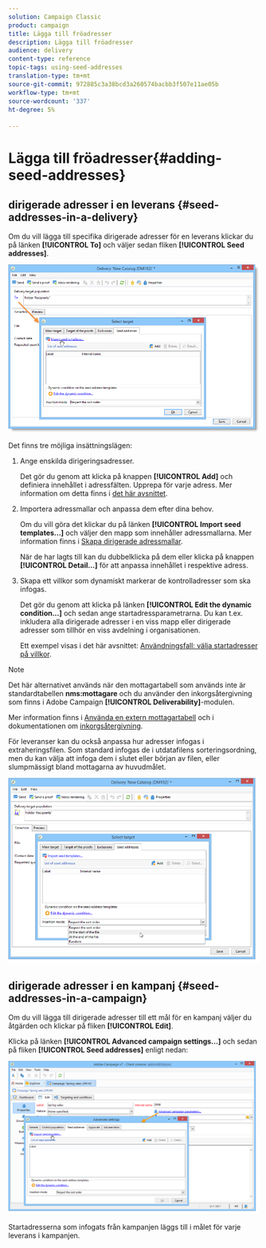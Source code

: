 ```yaml
---
solution: Campaign Classic
product: campaign
title: Lägga till fröadresser
description: Lägga till fröadresser
audience: delivery
content-type: reference
topic-tags: using-seed-addresses
translation-type: tm+mt
source-git-commit: 972885c3a38bcd3a260574bacbb3f507e11ae05b
workflow-type: tm+mt
source-wordcount: '337'
ht-degree: 5%

---
```



# Lägga till fröadresser{#adding-seed-addresses}

## dirigerade adresser i en leverans {#seed-addresses-in-a-delivery}

Om du vill lägga till specifika dirigerade adresser för en leverans klickar du på länken **[!UICONTROL To]** och väljer sedan fliken **[!UICONTROL Seed addresses]**.

![](assets/s_ncs_user_edit_del_addresses_tab.png)

Det finns tre möjliga insättningslägen:

1. Ange enskilda dirigeringsadresser.

   Det gör du genom att klicka på knappen **[!UICONTROL Add]** och definiera innehållet i adressfälten. Upprepa för varje adress. Mer information om detta finns i [det här avsnittet](../../message-center/using/managing-seed-addresses-in-transactional-messages.md#creating-a-seed-address).

1. Importera adressmallar och anpassa dem efter dina behov.

   Om du vill göra det klickar du på länken **[!UICONTROL Import seed templates...]** och väljer den mapp som innehåller adressmallarna. Mer information finns i [Skapa dirigerade adressmallar](../../delivery/using/creating-seed-addresses.md#creating-seed-address-templates).

   När de har lagts till kan du dubbelklicka på dem eller klicka på knappen **[!UICONTROL Detail...]** för att anpassa innehållet i respektive adress.

1. Skapa ett villkor som dynamiskt markerar de kontrolladresser som ska infogas.

   Det gör du genom att klicka på länken **[!UICONTROL Edit the dynamic condition...]** och sedan ange startadressparametrarna. Du kan t.ex. inkludera alla dirigerade adresser i en viss mapp eller dirigerade adresser som tillhör en viss avdelning i organisationen.

   Ett exempel visas i det här avsnittet: [Användningsfall: välja startadresser på villkor](../../delivery/using/use-case--selecting-seed-addresses-on-criteria.md).

>[!NOTE]
>
>Det här alternativet används när den mottagartabell som används inte är standardtabellen **nms:mottagare** och du använder den inkorgsåtergivning som finns i Adobe Campaign **[!UICONTROL Deliverability]**-modulen.
>
>Mer information finns i [Använda en extern mottagartabell](../../delivery/using/using-an-external-recipient-table.md) och i dokumentationen om [inkorgsåtergivning](../../delivery/using/inbox-rendering.md).

För leveranser kan du också anpassa hur adresser infogas i extraheringsfilen. Som standard infogas de i utdatafilens sorteringsordning, men du kan välja att infoga dem i slutet eller början av filen, eller slumpmässigt bland mottagarna av huvudmålet.

![](assets/s_ncs_user_edit_del_addresses_sort.png)

## dirigerade adresser i en kampanj {#seed-addresses-in-a-campaign}

Om du vill lägga till dirigerade adresser till ett mål för en kampanj väljer du åtgärden och klickar på fliken **[!UICONTROL Edit]**.

Klicka på länken **[!UICONTROL Advanced campaign settings...]** och sedan på fliken **[!UICONTROL Seed addresses]** enligt nedan:

![](assets/s_ncs_user_edit_op_addresses_tab.png)

Startadresserna som infogats från kampanjen läggs till i målet för varje leverans i kampanjen.
